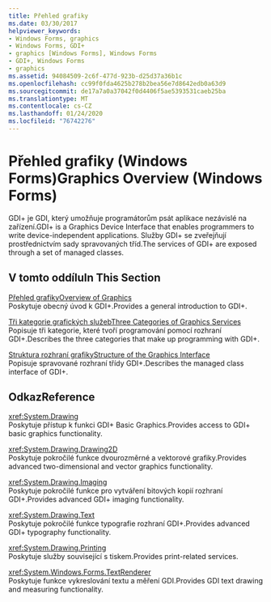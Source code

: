 ```yaml
---
title: Přehled grafiky
ms.date: 03/30/2017
helpviewer_keywords:
- Windows Forms, graphics
- Windows Forms, GDI+
- graphics [Windows Forms], Windows Forms
- GDI+, Windows Forms
- graphics
ms.assetid: 94084509-2c6f-477d-923b-d25d37a36b1c
ms.openlocfilehash: cc99f0fda4625b278b2bea56e7d8642edb0a63d9
ms.sourcegitcommit: de17a7a0a37042f0d4406f5ae5393531caeb25ba
ms.translationtype: MT
ms.contentlocale: cs-CZ
ms.lasthandoff: 01/24/2020
ms.locfileid: "76742276"
---
```

# <a name="graphics-overview-windows-forms"></a><span data-ttu-id="c3e18-102">Přehled grafiky (Windows Forms)</span><span class="sxs-lookup"><span data-stu-id="c3e18-102">Graphics Overview (Windows Forms)</span></span>
<span data-ttu-id="c3e18-103">GDI+ je GDI, který umožňuje programátorům psát aplikace nezávislé na zařízení.</span><span class="sxs-lookup"><span data-stu-id="c3e18-103">GDI+ is a Graphics Device Interface that enables programmers to write device-independent applications.</span></span> <span data-ttu-id="c3e18-104">Služby GDI+ se zveřejňují prostřednictvím sady spravovaných tříd.</span><span class="sxs-lookup"><span data-stu-id="c3e18-104">The services of GDI+ are exposed through a set of managed classes.</span></span>  
  
## <a name="in-this-section"></a><span data-ttu-id="c3e18-105">V tomto oddílu</span><span class="sxs-lookup"><span data-stu-id="c3e18-105">In This Section</span></span>  
 [<span data-ttu-id="c3e18-106">Přehled grafiky</span><span class="sxs-lookup"><span data-stu-id="c3e18-106">Overview of Graphics</span></span>](overview-of-graphics.md)  
 <span data-ttu-id="c3e18-107">Poskytuje obecný úvod k GDI+.</span><span class="sxs-lookup"><span data-stu-id="c3e18-107">Provides a general introduction to GDI+.</span></span>  
  
 [<span data-ttu-id="c3e18-108">Tři kategorie grafických služeb</span><span class="sxs-lookup"><span data-stu-id="c3e18-108">Three Categories of Graphics Services</span></span>](three-categories-of-graphics-services.md)  
 <span data-ttu-id="c3e18-109">Popisuje tři kategorie, které tvoří programování pomocí rozhraní GDI+.</span><span class="sxs-lookup"><span data-stu-id="c3e18-109">Describes the three categories that make up programming with GDI+.</span></span>  
  
 [<span data-ttu-id="c3e18-110">Struktura rozhraní grafiky</span><span class="sxs-lookup"><span data-stu-id="c3e18-110">Structure of the Graphics Interface</span></span>](structure-of-the-graphics-interface.md)  
 <span data-ttu-id="c3e18-111">Popisuje spravované rozhraní třídy GDI+.</span><span class="sxs-lookup"><span data-stu-id="c3e18-111">Describes the managed class interface of GDI+.</span></span>  
  
## <a name="reference"></a><span data-ttu-id="c3e18-112">Odkaz</span><span class="sxs-lookup"><span data-stu-id="c3e18-112">Reference</span></span>  
 <xref:System.Drawing>  
 <span data-ttu-id="c3e18-113">Poskytuje přístup k funkci GDI+ Basic Graphics.</span><span class="sxs-lookup"><span data-stu-id="c3e18-113">Provides access to GDI+ basic graphics functionality.</span></span>  
  
 <xref:System.Drawing.Drawing2D>  
 <span data-ttu-id="c3e18-114">Poskytuje pokročilé funkce dvourozměrné a vektorové grafiky.</span><span class="sxs-lookup"><span data-stu-id="c3e18-114">Provides advanced two-dimensional and vector graphics functionality.</span></span>  
  
 <xref:System.Drawing.Imaging>  
 <span data-ttu-id="c3e18-115">Poskytuje pokročilé funkce pro vytváření bitových kopií rozhraní GDI+.</span><span class="sxs-lookup"><span data-stu-id="c3e18-115">Provides advanced GDI+ imaging functionality.</span></span>  
  
 <xref:System.Drawing.Text>  
 <span data-ttu-id="c3e18-116">Poskytuje pokročilé funkce typografie rozhraní GDI+.</span><span class="sxs-lookup"><span data-stu-id="c3e18-116">Provides advanced GDI+ typography functionality.</span></span>  
  
 <xref:System.Drawing.Printing>  
 <span data-ttu-id="c3e18-117">Poskytuje služby související s tiskem.</span><span class="sxs-lookup"><span data-stu-id="c3e18-117">Provides print-related services.</span></span>  
  
 <xref:System.Windows.Forms.TextRenderer>  
 <span data-ttu-id="c3e18-118">Poskytuje funkce vykreslování textu a měření GDI.</span><span class="sxs-lookup"><span data-stu-id="c3e18-118">Provides GDI text drawing and measuring functionality.</span></span>
